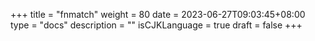 +++
title = "fnmatch"
weight = 80
date = 2023-06-27T09:03:45+08:00
type = "docs"
description = ""
isCJKLanguage = true
draft = false
+++